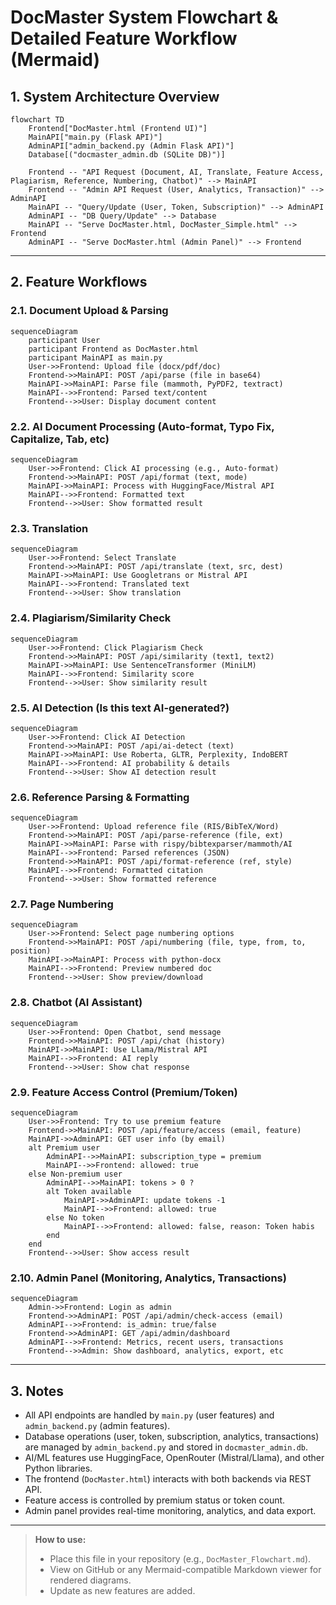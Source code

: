 
# DocMaster System Flowchart & Detailed Feature Workflow (Mermaid)

## 1. System Architecture Overview

```mermaid
flowchart TD
    Frontend["DocMaster.html (Frontend UI)"]
    MainAPI["main.py (Flask API)"]
    AdminAPI["admin_backend.py (Admin Flask API)"]
    Database[("docmaster_admin.db (SQLite DB)")]
    
    Frontend -- "API Request (Document, AI, Translate, Feature Access, Plagiarism, Reference, Numbering, Chatbot)" --> MainAPI
    Frontend -- "Admin API Request (User, Analytics, Transaction)" --> AdminAPI
    MainAPI -- "Query/Update (User, Token, Subscription)" --> AdminAPI
    AdminAPI -- "DB Query/Update" --> Database
    MainAPI -- "Serve DocMaster.html, DocMaster_Simple.html" --> Frontend
    AdminAPI -- "Serve DocMaster.html (Admin Panel)" --> Frontend
```

---

## 2. Feature Workflows

### 2.1. Document Upload & Parsing

```mermaid
sequenceDiagram
    participant User
    participant Frontend as DocMaster.html
    participant MainAPI as main.py
    User->>Frontend: Upload file (docx/pdf/doc)
    Frontend->>MainAPI: POST /api/parse (file in base64)
    MainAPI->>MainAPI: Parse file (mammoth, PyPDF2, textract)
    MainAPI-->>Frontend: Parsed text/content
    Frontend-->>User: Display document content
```

### 2.2. AI Document Processing (Auto-format, Typo Fix, Capitalize, Tab, etc)

```mermaid
sequenceDiagram
    User->>Frontend: Click AI processing (e.g., Auto-format)
    Frontend->>MainAPI: POST /api/format (text, mode)
    MainAPI->>MainAPI: Process with HuggingFace/Mistral API
    MainAPI-->>Frontend: Formatted text
    Frontend-->>User: Show formatted result
```

### 2.3. Translation

```mermaid
sequenceDiagram
    User->>Frontend: Select Translate
    Frontend->>MainAPI: POST /api/translate (text, src, dest)
    MainAPI->>MainAPI: Use Googletrans or Mistral API
    MainAPI-->>Frontend: Translated text
    Frontend-->>User: Show translation
```

### 2.4. Plagiarism/Similarity Check

```mermaid
sequenceDiagram
    User->>Frontend: Click Plagiarism Check
    Frontend->>MainAPI: POST /api/similarity (text1, text2)
    MainAPI->>MainAPI: Use SentenceTransformer (MiniLM)
    MainAPI-->>Frontend: Similarity score
    Frontend-->>User: Show similarity result
```

### 2.5. AI Detection (Is this text AI-generated?)

```mermaid
sequenceDiagram
    User->>Frontend: Click AI Detection
    Frontend->>MainAPI: POST /api/ai-detect (text)
    MainAPI->>MainAPI: Use Roberta, GLTR, Perplexity, IndoBERT
    MainAPI-->>Frontend: AI probability & details
    Frontend-->>User: Show AI detection result
```

### 2.6. Reference Parsing & Formatting

```mermaid
sequenceDiagram
    User->>Frontend: Upload reference file (RIS/BibTeX/Word)
    Frontend->>MainAPI: POST /api/parse-reference (file, ext)
    MainAPI->>MainAPI: Parse with rispy/bibtexparser/mammoth/AI
    MainAPI-->>Frontend: Parsed references (JSON)
    Frontend->>MainAPI: POST /api/format-reference (ref, style)
    MainAPI-->>Frontend: Formatted citation
    Frontend-->>User: Show formatted reference
```

### 2.7. Page Numbering

```mermaid
sequenceDiagram
    User->>Frontend: Select page numbering options
    Frontend->>MainAPI: POST /api/numbering (file, type, from, to, position)
    MainAPI->>MainAPI: Process with python-docx
    MainAPI-->>Frontend: Preview numbered doc
    Frontend-->>User: Show preview/download
```

### 2.8. Chatbot (AI Assistant)

```mermaid
sequenceDiagram
    User->>Frontend: Open Chatbot, send message
    Frontend->>MainAPI: POST /api/chat (history)
    MainAPI->>MainAPI: Use Llama/Mistral API
    MainAPI-->>Frontend: AI reply
    Frontend-->>User: Show chat response
```

### 2.9. Feature Access Control (Premium/Token)

```mermaid
sequenceDiagram
    User->>Frontend: Try to use premium feature
    Frontend->>MainAPI: POST /api/feature/access (email, feature)
    MainAPI->>AdminAPI: GET user info (by email)
    alt Premium user
        AdminAPI-->>MainAPI: subscription_type = premium
        MainAPI-->>Frontend: allowed: true
    else Non-premium user
        AdminAPI-->>MainAPI: tokens > 0 ?
        alt Token available
            MainAPI->>AdminAPI: update tokens -1
            MainAPI-->>Frontend: allowed: true
        else No token
            MainAPI-->>Frontend: allowed: false, reason: Token habis
        end
    end
    Frontend-->>User: Show access result
```

### 2.10. Admin Panel (Monitoring, Analytics, Transactions)

```mermaid
sequenceDiagram
    Admin->>Frontend: Login as admin
    Frontend->>AdminAPI: POST /api/admin/check-access (email)
    AdminAPI-->>Frontend: is_admin: true/false
    Frontend->>AdminAPI: GET /api/admin/dashboard
    AdminAPI-->>Frontend: Metrics, recent users, transactions
    Frontend-->>Admin: Show dashboard, analytics, export, etc
```

---

## 3. Notes
- All API endpoints are handled by `main.py` (user features) and `admin_backend.py` (admin features).
- Database operations (user, token, subscription, analytics, transactions) are managed by `admin_backend.py` and stored in `docmaster_admin.db`.
- AI/ML features use HuggingFace, OpenRouter (Mistral/Llama), and other Python libraries.
- The frontend (`DocMaster.html`) interacts with both backends via REST API.
- Feature access is controlled by premium status or token count.
- Admin panel provides real-time monitoring, analytics, and data export.

---

> **How to use:**
> - Place this file in your repository (e.g., `DocMaster_Flowchart.md`).
> - View on GitHub or any Mermaid-compatible Markdown viewer for rendered diagrams.
> - Update as new features are added.
